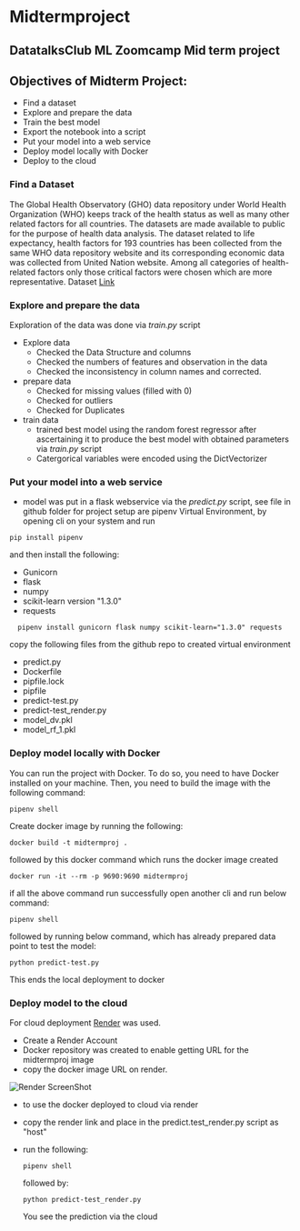 # Midtermproject
## DatatalksClub ML Zoomcamp Mid term project
## Objectives of Midterm Project:
- Find a dataset
- Explore and prepare the data
- Train the best model
- Export the notebook into a script
- Put your model into a web service
- Deploy model locally with Docker
- Deploy to the cloud
### Find a Dataset
The Global Health Observatory (GHO) data repository under World Health Organization (WHO) keeps track of the health status as well as many other related factors for all countries. The datasets are made available to public for the purpose of health data analysis. The dataset related to life expectancy, health factors for 193 countries has been collected from the same WHO data repository website and its corresponding economic data was collected from United Nation website. Among all categories of health-related factors only those critical factors were chosen which are more representative.
Dataset [Link](https://www.kaggle.com/competitions/oht-ibadan-bootcamp-capstone-open-house/data)
### Explore and prepare the data
Exploration of the data was done via *train.py* script
- Explore data
  - Checked the Data Structure and columns
  - Checked the numbers of features and observation in the data
  - Checked the inconsistency in column names and corrected.
- prepare data
  - Checked for missing values (filled with 0)
  - Checked for outliers
  - Checked for Duplicates
- train data
  - trained best model using the random forest regressor after ascertaining it to produce the best model with obtained parameters via *train.py* script
  - Catergorical variables were encoded using the DictVectorizer
    
### Put your model into a web service
- model was put in a flask webservice via the *predict.py* script, see file in github folder for project
  setup are pipenv Virtual Environment, by opening cli on your system and run
  
```
pip install pipenv
```

  and then install the following:
  - Gunicorn
  - flask
  - numpy
  - scikit-learn version "1.3.0"
  - requests
    
```
  pipenv install gunicorn flask numpy scikit-learn="1.3.0" requests
```
copy the following files from the github repo to created virtual environment
- predict.py
- Dockerfile
- pipfile.lock
- pipfile
- predict-test.py
- predict-test_render.py
- model_dv.pkl
- model_rf_1.pkl
  
### Deploy model locally with Docker
You can run the project with Docker. To do so, you need to have Docker installed on your machine. Then, you need to build the image with the following command:

```
pipenv shell
```

Create docker image by running the following:

```
docker build -t midtermproj .
```

followed by this docker command which runs the docker image created

```
docker run -it --rm -p 9690:9690 midtermproj
```

if all the above command run successfully open another cli and run below command:

```
pipenv shell
```

followed by running below command, which has already prepared data point to test the model:

```
python predict-test.py
```

This ends the local deployment to docker

### Deploy model to the cloud
For cloud deployment [Render](render.com) was used.
- Create a Render Account
- Docker repository was created to enable getting URL for the midtermproj image
- copy the docker image URL on render.
  
![Render ScreenShot](https://github.com/kabiromohd/Midtermproject/assets/121871052/9766ac9a-d7e3-4929-b3df-b53e4e2d6d59)

- to use the docker deployed to cloud via render
- copy the render link and place in the predict.test_render.py script as "host"
- run the following:

  ```
  pipenv shell
  ```

  followed by:
  
  ```
  python predict-test_render.py
  ```

  You see the prediction via the cloud
